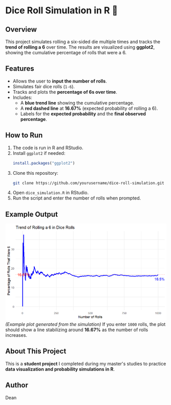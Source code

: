 # Dice Roll Simulation in R 🎲

## Overview
This project simulates rolling a six-sided die multiple times and tracks the **trend of rolling a 6** over time. 
The results are visualized using **ggplot2**, showing the cumulative percentage of rolls that were a 6.  

## Features
- Allows the user to **input the number of rolls**.
- Simulates fair dice rolls (`1-6`).
- Tracks and plots the **percentage of 6s over time**.
- Includes:
  - A **blue trend line** showing the cumulative percentage.
  - A **red dashed line** at **16.67%** (expected probability of rolling a 6).
  - Labels for the **expected probability** and the **final observed percentage**.

## How to Run
1. The code is run in R and RStudio.
2. Install `ggplot2` if needed:
   ```r
   install.packages("ggplot2")
   ```
3. Clone this repository:
   ```sh
   git clone https://github.com/yourusername/dice-roll-simulation.git
   ```
4. Open `dice_simulation.R` in RStudio.
5. Run the script and enter the number of rolls when prompted.

## Example Output
![Example Output](example_output.png)  
_(Example plot generated from the simulation)_
If you enter `1000` rolls, the plot should show a line stabilizing around **16.67%** as the number of rolls increases.

## About This Project
This is a **student project** I completed during my master's studies to practice **data visualization and probability simulations in R**.

## Author
Dean